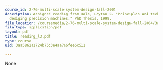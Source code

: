 ```yaml
---
course_id: 2-76-multi-scale-system-design-fall-2004
description: Assigned reading from Hale, Layton C. "Principles and techniques for
  desiging precision machines." PhD Thesis, 1999.
file_location: /coursemedia/2-76-multi-scale-system-design-fall-2004/3aa5862a1724b75c3e4aa7a6fee6c511_reading_l3.pdf
file_type: application/pdf
layout: pdf
title: reading_l3.pdf
type: course
uid: 3aa5862a1724b75c3e4aa7a6fee6c511

---
```

None